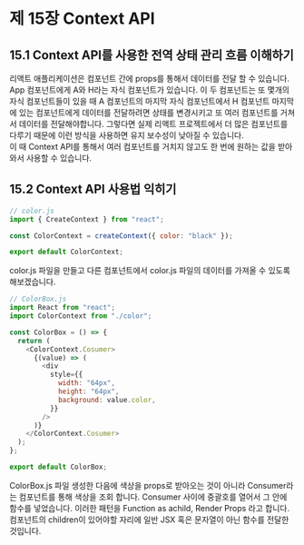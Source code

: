 # 제 15장 Context API

## 15.1 Context API를 사용한 전역 상태 관리 흐름 이해하기

리액트 애플리케이션은 컴포넌트 간에 props를 통해서 데이터를 전달 할 수 있습니다.  
App 컴포넌트에게 A와 H라는 자식 컴포넌트가 있습니다. 이 두 컴포넌트는 또 몇개의 자식 컴포넌트들이 있을 때 A 컴포넌트의 마지막 자식 컴포넌트에서 H 컴포넌트 마지막에 있는 컴포넌트에게 데이터를 전달하려면 상태를 변경시키고 또 여러 컴포넌트를 거쳐서 데이터를 전달해야합니다. 그렇다면 실제 리액트 프로젝트에서 더 많은 컴포넌트를 다루기 때문에 이런 방식을 사용하면 유지 보수성이 낮아질 수 있습니다.  
이 때 Context API를 통해서 여러 컴포넌트를 거치지 않고도 한 번에 원하는 값을 받아와서 사용할 수 있습니다.

## 15.2 Context API 사용법 익히기

```js
// color.js
import { CreateContext } from "react";

const ColorContext = createContext({ color: "black" });

export default ColorContext;
```

color.js 파일을 만들고 다른 컴포넌트에서 color.js 파일의 데이터를 가져올 수 있도록 해보겠습니다.

```js
// ColorBox.js
import React from "react";
import ColorContext from "./color";

const ColorBox = () => {
  return (
    <ColorContext.Cosumer>
      {(value) => (
        <div
          style={{
            width: "64px",
            height: "64px",
            background: value.color,
          }}
        />
      )}
    </ColorContext.Cosumer>
  );
};

export default ColorBox;
```

ColorBox.js 파일 생성한 다음에 색상을 props로 받아오는 것이 아니라 Consumer라는 컴포넌트를 통해 색상을 조회 합니다. Consumer 사이에 중괄호를 열어서 그 안에 함수를 넣었습니다. 이러한 패턴을 Function as achild, Render Props 라고 합니다. 컴포넌트의 children이 있어야할 자리에 일반 JSX 혹은 문자열이 아닌 함수를 전달한 것입니다.
